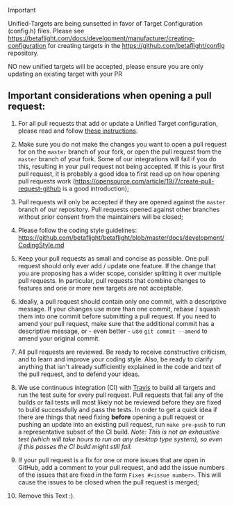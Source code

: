 > [!IMPORTANT]
>
> Unified-Targets are being sunsetted in favor of Target Configuration (config.h) files.  Please see https://betaflight.com/docs/development/manufacturer/creating-configuration for creating targets in the https://github.com/betaflight/config repository.
>
> NO new unified targets will be accepted, please ensure you are only updating an existing target with your PR

## Important considerations when opening a pull request:

1. For all pull requests that add or update a Unified Target configuration, please read and follow [these instructions](https://github.com/betaflight/betaflight/blob/master/docs/TargetMaintenance/CreatingAUnifiedTarget.md).

2. Make sure you do not make the changes you want to open a pull request for on the `master` branch of your fork, or open the pull request from the `master` branch of your fork. Some of our integrations will fail if you do this, resulting in your pull request not being accepted. If this is your first pull request, it is probably a good idea to first read up on how opening pull requests work (https://opensource.com/article/19/7/create-pull-request-github is a good introduction);

3. Pull requests will only be accepted if they are opened against the `master` branch of our repository. Pull requests opened against other branches without prior consent from the maintainers will be closed;

4. Please follow the coding style guidelines: https://github.com/betaflight/betaflight/blob/master/docs/development/CodingStyle.md

5. Keep your pull requests as small and concise as possible. One pull request should only ever add / update one feature. If the change that you are proposing has a wider scope, consider splitting it over multiple pull requests. In particular, pull requests that combine changes to features and one or more new targets are not acceptable.

6. Ideally, a pull request should contain only one commit, with a descriptive message. If your changes use more than one commit, rebase / squash them into one commit before submitting a pull request. If you need to amend your pull request, make sure that the additional commit has a descriptive message, or - even better - use `git commit --amend` to amend your original commit.

7. All pull requests are reviewed. Be ready to receive constructive criticism, and to learn and improve your coding style. Also, be ready to clarify anything that isn't already sufficiently explained in the code and text of the pull request, and to defend your ideas.

8. We use continuous integration (CI) with [Travis](https://travis-ci.com/betaflight) to build all targets and run the test suite for every pull request. Pull requests that fail any of the builds or fail tests will most likely not be reviewed before they are fixed to build successfully and pass the tests. In order to get a quick idea if there are things that need fixing **before** opening a pull request or pushing an update into an existing pull request, run `make pre-push` to run a representative subset of the CI build. _Note: This is not an exhaustive test (which will take hours to run on any desktop type system), so even if this passes the CI build might still fail._

9. If your pull request is a fix for one or more issues that are open in GitHub, add a comment to your pull request, and add the issue numbers of the issues that are fixed in the form `Fixes #<issue number>`. This will cause the issues to be closed when the pull request is merged;

10. Remove this Text :).
